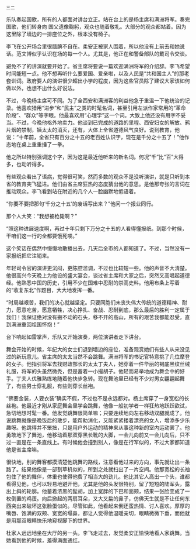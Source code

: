     三二 

   乐队奏起国歌，所有的人都面对讲台立正。站在台上的是杨主席和满洲将军。奏完国歌，他们转身向 国父遗像鞠躬，观众也随着敬礼。大部分的观众都站着。因为这里除了墙边的一排座位之外，根本没有椅子。

   李飞在公开场合里很腼腆不自在。柔安正被家人围着，所以他没有上前去和她说话。范文博似乎认识在场的每一个人。尤其是，他正在和警备部队的戴司令交谈。

   避免不了的讲演就要开始了。省主席将要说一篇欢迎满洲将军的介绍辞。李飞希望时间能短一点。他不想再听什么要爱国、爱亲啦，以及人民是“共和国主人”的那老套训词。政府要人的演讲很少超出小学的程度，因为这些官员除了建议大家该如何做以外，也想不出什么好说法。

   不过，今晚杨主席可不同。为了全西安和满洲客的利益他急于重温一下他统治的记录。他喜欢猎用“进步”和“民主”之类的时髦名词，甚至引用左派作家常用的“革命阶段”、“群众”等字眼。他最喜欢用“心理学”这一个词。大致上他还没有用字不妥当。不过，今晚他格外地卖力。他谈到已完成的道路的里程、西安妇女的解放、鸦片烟的禁制，姨太太的消灭，还有，大体上全省道德风气良好。说到教育，他说：“十年前，全省只有百分之十五的老百姓认识字，现在是千分之十五了！”他作态地在桌上重重捶了一拳。

   他之所以特别强调这个字，因为这是最近他听来的新名词。何况“千”比“百”大得多，也动听得多。

   有些观众看出了语病，觉得很可笑，然而多数的观众不是没听演讲，就是只听到本省的教育突飞猛进。他们由省主席狂热的态度猜出他的意思。是他那夸张的言词在推动观众。李飞看到站在附近的几个人一脸幽默地低语着。

   “你要不要把那句‘千分之十五’的废话写出来？”他问一个报业同行。

   那个人大笑：“我想被枪毙啊？”

   “照这种进展速度啊，再过十年只剩下万分之十五的人看得懂报纸。到那个时候，干咱们这一行的全都要饿死喽。”

   这个笑话在偶然中慢慢地散播出去，几天后全市的人都知道了。不过，当然没有一家报纸把它注销来。

   年轻司令官的演讲更沉闷，更陈腔滥调，不过也比较短一些。他的声音不大清楚。他很高兴今天晚上为他设的盛大宴会，谈过省主席和大家之后，突然又高唱起道德经。他熟悉中国的历史，引用不少在国难中忍耐的崇高史料。他用布条上写着的“收复东北”作题目，大大地发挥一番。

   “时局越艰苦，我们的决心就越坚定。只要同胞们未丧失伟大传统的道德精神、耐力，愿意吃苦，愿意牺牲，决心挣扎、奋战、忍耐到底，那么最后的胜利一定属于我们！我保证绝对没有搬不动的石头，移不开的高山，所有的艰苦我都能忍受，直到满洲重回祖国怀抱！”

   台下响起如雷掌声，乐队又开始演奏，两位演讲者走下讲台。

   舞会开始的时候，年纪大的女士们退到墙边的座位，准备观赏她们有些人从来没见过的新玩意儿。省主席的太太当然不会跳舞。满洲将军的书记官特意挑了几位摩登的女子。他指引将军去找财政部长的太太丁夫人，她穿着一件华丽的褐底黑纹丝绒礼服，将军的头虽然微秃，但是蓄着一小撮胡子。他轻而易举地成为舞会中的好手。丁夫人优雅熟练地随着他快步急转。现在舞池里已经有不少对男女翩翩起舞了，有些男士穿礼服，有些则穿长丝袍。

   “佛要金装，人要衣装”确实不假，不过也不是永远都对。杨主席穿了一身宽松的长丝袍。他最近才刚从家庭舞会里学会跳舞，他像一般初学者一样狂热地跃跃欲试，急切地想时髦一番。他发觉跳舞很简单嘛；只要连续地向左右移动双腿就成了。他说跳舞就像是晚饭后的散步，能帮助消化，又能紧紧搂着漂亮的女人，增添多少乐趣呀。他跳得并不笨拙，只是用户外运动的精神来从事这种新的室内运动罢了。他勇敢地下了舞池，他移动着那双穿黑长靴的大脚，一会儿向前又一会儿向后，只不过一直是在一条直线上。有时候他会撞到别人，像是在行军似的，不过大家都知道他是省主席嘛。

   很快地，别的舞客都摸清楚他跳舞的路线，注意看他过来的方向，事先就让出一条路了。结果他像是一部割草机似的，所到之处就扫出了一片空间。他那宽松的长袖包住了他的舞伴，体重也使得他费了相当大的劲儿。他比其它人高出一个头，谁都看得见他，也可以轻易地避开他，尤其是他的头发很特别，留了短短的陆军头，露出上斜的轮廓。他蓄着浓黑的髭胡，加上宽胖的下巴和面颊，结果一张脸变成了一枚倒置的鸡蛋。向后掀起的两扇耳朵，又大又扁的鼻子，仿佛天生就是不让任何东西突出来破坏这张脸蛋似的。尽管如此，他看起来倒还蛮热情、讨人喜欢。厚厚的嘴唇、饱满的双颊、宽宽的塌鼻，都让人觉得他温暖亲切，眼睛微微下垂，而他就是用那双眼睛快乐地窥视脚下的世界。

   杜家人远远地坐在大厅的另一头。李飞走过去，发觉柔安正愉快地看人家跳舞。当她看到他的时候，羞得满面通红。

